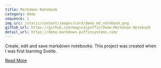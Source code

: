 ```yaml
---
title: Markdown Notebook
category: demo
sequence: 1
img_src: /static/content/images/card/demo_md_notebook.png
github_url: https://github.com/magicalpuffin/Demo-Markdown-Notebook
detail_url: https://demo.markdown.puffinsystems.com/
---
```

Create, edit and save markdown notebooks. This project was created when I was first learning Svelte.

[Read More](/blog/20230712/)